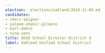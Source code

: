 ```yaml
---
election: _elections/oakland/2014-11-04.md
candidates:
- cheri-spigner
- saleem-shakir-gilmore
- karl-debro
- nina-senn
title: OUSD School Director District 4
label: Oakland Unified School District
---
```


